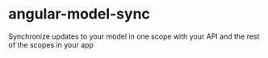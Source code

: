 angular-model-sync
==================

Synchronize updates to your model in one scope with your API and the rest of the scopes in your app
